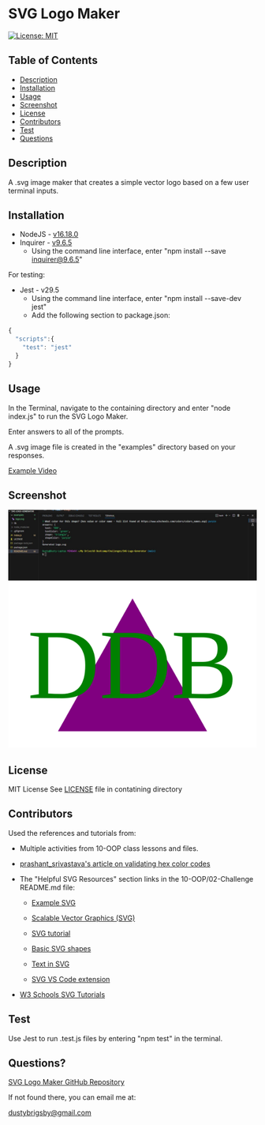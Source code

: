 # SVG Logo Maker

[![License: MIT](https://img.shields.io/badge/License-MIT-yellow.svg)](https://opensource.org/licenses/MIT)

## Table of Contents

- [Description](#description)
- [Installation](#installation)
- [Usage](#usage)
- [Screenshot](#screenshot)
- [License](#license)
- [Contributors](#contributors)
- [Test](#test)
- [Questions](#questions)

<a name="description"></a>

## Description

A .svg image maker that creates a simple vector logo based on a few user terminal inputs.

<a name="installation"></a>

## Installation

- NodeJS - [v16.18.0](https://nodejs.org/dist/v16.18.0/node-v16.18.0-x64.msi)
- Inquirer - [v9.6.5](https://www.npmjs.com/package/inquirer#installation)
  - Using the command line interface, enter "npm install --save inquirer@9.6.5"

For testing:

- Jest - v29.5
  - Using the command line interface, enter "npm install --save-dev jest"
  - Add the following section to package.json:

```js
{
  "scripts":{
    "test": "jest"
  }
}
```

<a name="usage"></a>

## Usage

In the Terminal, navigate to the containing directory and enter "node index.js" to run the SVG Logo Maker.

Enter answers to all of the prompts.

A .svg image file is created in the "examples" directory based on your responses.

[Example Video](https://drive.google.com/file/d/1ZRKkiyeLEUMquMcfyyrUIZvfnZa2CNT7/view?usp=sharing)

<a name="screenshot"></a>

## Screenshot

![Screenshot of running the SVG Logo Maker in the terminal.](/lib/screenshot.jpg)
![Example logo.svg file.](/examples/logo.svg)

<a name="license"></a>

## License

MIT License
See [LICENSE](/LICENSE) file in contatining directory

<a name="contributors"></a>

## Contributors

Used the references and tutorials from:

- Multiple activities from 10-OOP class lessons and files.
- [prashant_srivastava's article on validating hex color codes](https://www.geeksforgeeks.org/how-to-validate-hexadecimal-color-code-using-regular-expression/#)
- The "Helpful SVG Resources" section links in the 10-OOP/02-Challenge README.md file:

  - [Example SVG](https://static.fullstack-bootcamp.com/fullstack-ground/module-10/circle.svg)

  - [Scalable Vector Graphics (SVG)](https://en.wikipedia.org/wiki/Scalable_Vector_Graphics)

  - [SVG tutorial](https://developer.mozilla.org/en-US/docs/Web/SVG/Tutorial)

  - [Basic SVG shapes](https://developer.mozilla.org/en-US/docs/Web/SVG/Tutorial/Basic_Shapes)

  - [Text in SVG](https://developer.mozilla.org/en-US/docs/Web/SVG/Tutorial/Texts)

  - [SVG VS Code extension](https://marketplace.visualstudio.com/items?itemName=jock.svg)

- [W3 Schools SVG Tutorials](https://www.w3schools.com/graphics/svg_inhtml.asp)

<a name="test"></a>

## Test

Use Jest to run .test.js files by entering "npm test" in the terminal.

<a name="questions"></a>

## Questions?

[SVG Logo Maker GitHub Repository](https://github.com/dustybrigsby/10-OOP-Challenge)

If not found there, you can email me at:

[dustybrigsby@gmail.com](mailto:dustybrigsby@gmail.com)
